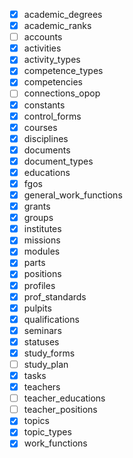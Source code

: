 - [x] academic_degrees
- [x] academic_ranks
- [ ] accounts
- [x] activities
- [x] activity_types
- [x] competence_types
- [x] competencies
- [ ] connections_opop
- [x] constants
- [x] control_forms
- [x] courses
- [x] disciplines
- [x] documents
- [x] document_types
- [x] educations
- [x] fgos
- [x] general_work_functions
- [x] grants
- [x] groups
- [x] institutes
- [x] missions
- [x] modules
- [x] parts
- [x] positions
- [x] profiles
- [x] prof_standards
- [x] pulpits
- [x] qualifications
- [x] seminars
- [x] statuses
- [x] study_forms
- [ ] study_plan
- [x] tasks
- [x] teachers
- [ ] teacher_educations
- [ ] teacher_positions
- [x] topics
- [x] topic_types
- [x] work_functions